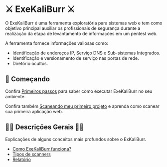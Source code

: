 # :crossed_swords: ExeKaliBurr :crossed_swords:

O ExeKaliBurr é uma ferramenta exploratória para sistemas web e tem como objetivo principal auxiliar os profissionais de segurança durante a realização da etapa de levantamento de informações em um pentest web. 

A ferramenta fornece informações valiosas como:
- Identificação de endereços IP, Serviço DNS e Sub-sistemas Integrados.
- Identificação e versionamento de serviço nas portas de rede.
- Diretório ocultos.

##  :bow_and_arrow: Começando

Confira [Primeiros passos](/Manual/quickstart.md) para saber como executar ExeKaliBurr no seu ambiente.

Confira também [Scaneando meu primeiro projeto](/Manual/quickstart.md) e aprenda como scanear sua primeira aplicação web.

## :mage_man: Descrições Gerais :mage_woman:

Explicações de alguns conceitos mais profundos sobre o ExKaliBurr.
- [Como ExeKaliBurr funciona?](/Manual/workflow.md)
- [Tipos de scanners](/Manual/scanners.md)
- [Relatório](/Manual/reports.md)
